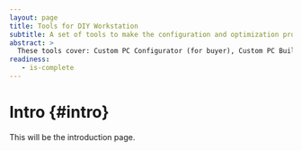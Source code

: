 ```yaml
---
layout: page
title: Tools for DIY Workstation
subtitle: A set of tools to make the configuration and optimization process easy and intuitive. 
abstract: >
  These tools cover: Custom PC Configurator (for buyer), Custom PC Builder (for seller), Fan Speed Regulator.
readiness:
   - is-complete
---
```




# Intro {#intro}

This will be the introduction page.
